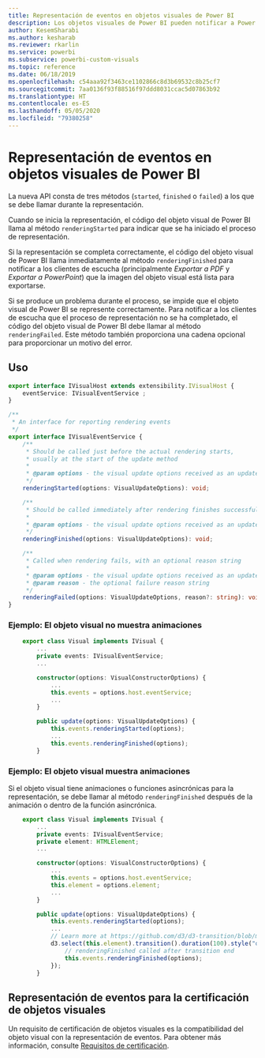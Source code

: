 ```yaml
---
title: Representación de eventos en objetos visuales de Power BI
description: Los objetos visuales de Power BI pueden notificar a Power BI que están listos para la exportación a PowerPoint o PDF.
author: KesemSharabi
ms.author: kesharab
ms.reviewer: rkarlin
ms.service: powerbi
ms.subservice: powerbi-custom-visuals
ms.topic: reference
ms.date: 06/18/2019
ms.openlocfilehash: c54aaa92f3463ce1102866c8d3b69532c8b25cf7
ms.sourcegitcommit: 7aa0136f93f88516f97ddd8031ccac5d07863b92
ms.translationtype: HT
ms.contentlocale: es-ES
ms.lasthandoff: 05/05/2020
ms.locfileid: "79380258"
---
```

# <a name="render-events-in-power-bi-visuals"></a>Representación de eventos en objetos visuales de Power BI

La nueva API consta de tres métodos (`started`, `finished` o `failed`) a los que se debe llamar durante la representación.

Cuando se inicia la representación, el código del objeto visual de Power BI llama al método `renderingStarted` para indicar que se ha iniciado el proceso de representación.

Si la representación se completa correctamente, el código del objeto visual de Power BI llama inmediatamente al método `renderingFinished` para notificar a los clientes de escucha (principalmente *Exportar a PDF* y *Exportar a PowerPoint*) que la imagen del objeto visual está lista para exportarse.

Si se produce un problema durante el proceso, se impide que el objeto visual de Power BI se represente correctamente. Para notificar a los clientes de escucha que el proceso de representación no se ha completado, el código del objeto visual de Power BI debe llamar al método `renderingFailed`. Este método también proporciona una cadena opcional para proporcionar un motivo del error.

## <a name="usage"></a>Uso

```typescript
export interface IVisualHost extends extensibility.IVisualHost {
    eventService: IVisualEventService ;
}

/**
 * An interface for reporting rendering events
 */
export interface IVisualEventService {
    /**
     * Should be called just before the actual rendering starts, 
     * usually at the start of the update method
     *
     * @param options - the visual update options received as an update parameter
     */
    renderingStarted(options: VisualUpdateOptions): void;

    /**
     * Should be called immediately after rendering finishes successfully
     * 
     * @param options - the visual update options received as an update parameter
     */
    renderingFinished(options: VisualUpdateOptions): void;

    /**
     * Called when rendering fails, with an optional reason string
     * 
     * @param options - the visual update options received as an update parameter
     * @param reason - the optional failure reason string
     */
    renderingFailed(options: VisualUpdateOptions, reason?: string): void;
}
```

### <a name="sample-the-visual-displays-no-animations"></a>Ejemplo: El objeto visual no muestra animaciones

```typescript
    export class Visual implements IVisual {
        ...
        private events: IVisualEventService;
        ...

        constructor(options: VisualConstructorOptions) {
            ...
            this.events = options.host.eventService;
            ...
        }

        public update(options: VisualUpdateOptions) {
            this.events.renderingStarted(options);
            ...
            this.events.renderingFinished(options);
        }
```

### <a name="sample-the-visual-displays-animations"></a>Ejemplo: El objeto visual muestra animaciones

Si el objeto visual tiene animaciones o funciones asincrónicas para la representación, se debe llamar al método `renderingFinished` después de la animación o dentro de la función asincrónica.

```typescript
    export class Visual implements IVisual {
        ...
        private events: IVisualEventService;
        private element: HTMLElement;
        ...

        constructor(options: VisualConstructorOptions) {
            ...
            this.events = options.host.eventService;
            this.element = options.element;
            ...
        }

        public update(options: VisualUpdateOptions) {
            this.events.renderingStarted(options);
            ...
            // Learn more at https://github.com/d3/d3-transition/blob/master/README.md#transition_end
            d3.select(this.element).transition().duration(100).style("opacity","0").end().then(() => {
                // renderingFinished called after transition end
                this.events.renderingFinished(options);
            });
        }
```

## <a name="rendering-events-for-visual-certification"></a>Representación de eventos para la certificación de objetos visuales

Un requisito de certificación de objetos visuales es la compatibilidad del objeto visual con la representación de eventos. Para obtener más información, consulte [Requisitos de certificación](power-bi-custom-visuals-certified.md#certification-requirements).